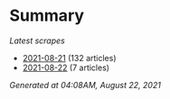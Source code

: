 # Summary
*Latest scrapes*
* [2021-08-21](https://github.com/nuuuwan/news_lk/blob/data/news_lk.2021-08-21.json) (132 articles)
* [2021-08-22](https://github.com/nuuuwan/news_lk/blob/data/news_lk.2021-08-22.json) (7 articles)

*Generated at 04:08AM, August 22, 2021*